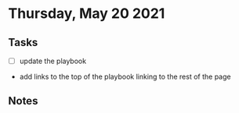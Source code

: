 # Thursday, May 20 2021

## Tasks
- [ ] update the playbook
* add links to the top of the playbook linking to the rest of the page
## Notes

